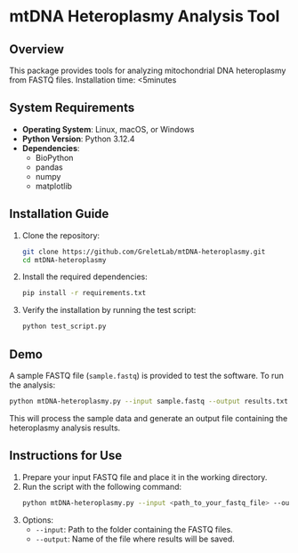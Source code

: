 
# mtDNA Heteroplasmy Analysis Tool

## Overview
This package provides tools for analyzing mitochondrial DNA heteroplasmy from FASTQ files. 
Installation time: <5minutes
## System Requirements
- **Operating System**: Linux, macOS, or Windows
- **Python Version**: Python 3.12.4
- **Dependencies**:
  - BioPython
  - pandas
  - numpy
  - matplotlib


## Installation Guide
1. Clone the repository:
   ```bash
   git clone https://github.com/GreletLab/mtDNA-heteroplasmy.git
   cd mtDNA-heteroplasmy
   ```
2. Install the required dependencies:
   ```bash
   pip install -r requirements.txt
   ```
3. Verify the installation by running the test script:
   ```bash
   python test_script.py
   ```

## Demo
A sample FASTQ file (`sample.fastq`) is provided to test the software. To run the analysis:
```bash
python mtDNA-heteroplasmy.py --input sample.fastq --output results.txt
```
This will process the sample data and generate an output file containing the heteroplasmy analysis results.

## Instructions for Use
1. Prepare your input FASTQ file and place it in the working directory.
2. Run the script with the following command:
   ```bash
   python mtDNA-heteroplasmy.py --input <path_to_your_fastq_file> --output <output_file_name>
   ```
3. Options:
   - `--input`: Path to the folder containing the FASTQ files.
   - `--output`: Name of the file where results will be saved.

